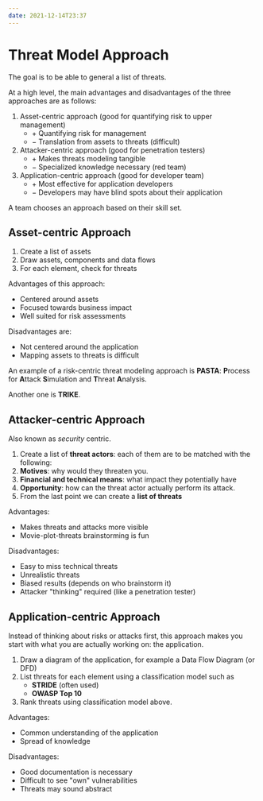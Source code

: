 ```yaml
---
date: 2021-12-14T23:37
---
```


Threat Model Approach
=====================

The goal is to be able to general a list of threats.

At a high level, the main advantages and disadvantages of the three
approaches are as follows:

1.  Asset-centric approach (good for quantifying risk to upper
    management)
    -   $+$ Quantifying risk for management
    -   $-$ Translation from assets to threats (difficult)
2.  Attacker-centric approach (good for penetration testers)
    -   $+$ Makes threats modeling tangible
    -   $-$ Specialized knowledge necessary (red team)
3.  Application-centric approach (good for developer team)
    -   $+$ Most effective for application developers
    -   $-$ Developers may have blind spots about their application

A team chooses an approach based on their skill set.

Asset-centric Approach
----------------------

1.  Create a list of assets
2.  Draw assets, components and data flows
3.  For each element, check for threats

Advantages of this approach:

-   Centered around assets
-   Focused towards business impact
-   Well suited for risk assessments

Disadvantages are:

-   Not centered around the application
-   Mapping assets to threats is difficult

An example of a risk-centric threat modeling approach is **PASTA**:
**P**rocess for **A**ttack **S**imulation and **T**hreat **A**nalysis.

Another one is **TRIKE**.

Attacker-centric Approach
-------------------------

Also known as *security* centric.

1.  Create a list of **threat actors**: each of them are to be matched
    with the following:
2.  **Motives**: why would they threaten you.
3.  **Financial and technical means**: what impact they potentially have
4.  **Opportunity**: how can the threat actor actually perform its
    attack.
5.  From the last point we can create a **list of threats**

Advantages:

-   Makes threats and attacks more visible
-   Movie-plot-threats brainstorming is fun

Disadvantages:

-   Easy to miss technical threats
-   Unrealistic threats
-   Biased results (depends on who brainstorm it)
-   Attacker "thinking" required (like a penetration tester)

Application-centric Approach
----------------------------

Instead of thinking about risks or attacks first, this approach makes
you start with what you are actually working on: the application.

1.  Draw a diagram of the application, for example a Data Flow Diagram
    (or DFD)
2.  List threats for each element using a classification model such as
    -   **STRIDE** (often used)
    -   **OWASP Top 10**
3.  Rank threats using classification model above.

Advantages:

-   Common understanding of the application
-   Spread of knowledge

Disadvantages:

-   Good documentation is necessary
-   Difficult to see "own" vulnerabilities
-   Threats may sound abstract
